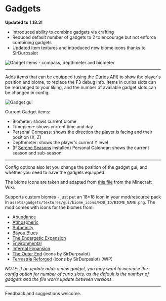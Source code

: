 # Gadgets #

**Updated to 1.18.2!**

- Introduced ability to combine gadgets via crafting
- Reduced default number of gadgets to 2 to encourage but not enforce combining gadgets
- Updated item textures and introduced new biome icons thanks to SirDurpsalot

![Gadget items - compass, depthmeter and biometer]( https://i.imgur.com/UIZ3qTX.png "Gadget items - the clock, combined gadget, biometer, personal compass and depthmeter")

***

Adds items that can be equipped (using the [Curios API](https://www.curseforge.com/minecraft/mc-mods/curios)) to show the player's position and biome, to replace the F3 debug info. 
Items in curios slots can be rearranged to your liking, and the number of available gadget slots can be changed in config.

![Gadget gui](https://imgur.com/90Bvzfu.jpg "Gadget GUI display")

Current Gadget items:

- Biometer: shows current biome
- Timepiece: shows current time and day
- Personal Compass: shows the direction the player is facing and their position (X, Z)
- Depthmeter: shows the player's current Y level
- (If [Serene Seasons](https://www.curseforge.com/minecraft/mc-mods/serene-seasons) installed) Personal Calendar: shows the current season and sub-season

***

Config options also let you change the position of the gadget gui, and whether you need to have the gadgets equipped.

The biome icons are taken and adapted from [this file](https://gamepedia.cursecdn.com/minecraft_gamepedia/5/59/BiomeCSS.png) from the Minecraft Wiki.

Supports custom biomes - just put an 18*18 icon in your mod/resource pack in `assets/gadgets/textures/gui/biome_icons/MOD_ID/BIOME_NAME.png`. 
The mod comes with icons for the biomes from: 

- [Abundance](https://www.curseforge.com/minecraft/mc-mods/abundance)
- [Atmospheric](https://www.curseforge.com/minecraft/mc-mods/atmospheric)
- [Autumnity](https://www.curseforge.com/minecraft/mc-mods/autumnity)
- [Bayou Blues](https://www.curseforge.com/minecraft/mc-mods/bayou-blues)
- [The Endergetic Expansion](https://www.curseforge.com/minecraft/mc-mods/endergetic)
- [Environmental](https://www.curseforge.com/minecraft/mc-mods/environmental)
- [Infernal Expansion](https://www.curseforge.com/minecraft/mc-mods/infernal-expansion)
- [The Outer End](https://www.curseforge.com/minecraft/mc-mods/the-outer-end) (icons by SirDurpsalot)
- [Terrestria Reforged](https://www.curseforge.com/minecraft/mc-mods/terrestria-reforged) (icons by SirDurpsalot) (WIP)


*NOTE: if an update adds a new gadget, you may want to increase the config option for number of curio slots, as the default is the number of gadgets and the file won't update between versions.*

***

Feedback and suggestions welcome.